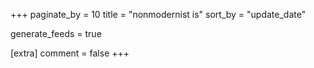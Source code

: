 +++
paginate_by = 10
title = "nonmodernist is"
sort_by = "update_date"

generate_feeds = true

[extra]
comment = false
+++